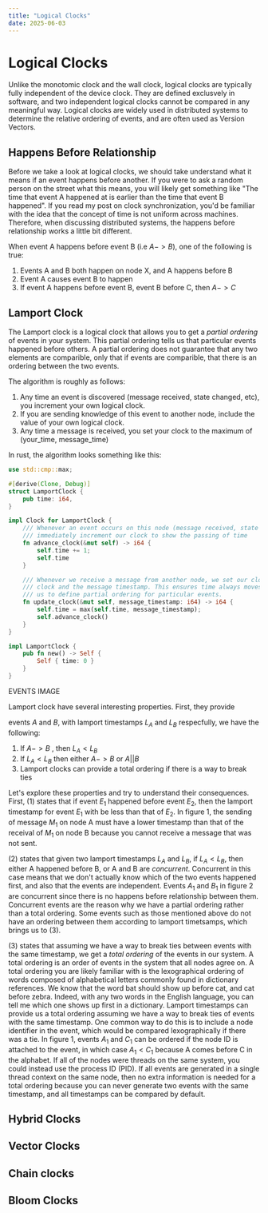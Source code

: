 ```yaml
---
title: "Logical Clocks"
date: 2025-06-03
---
```

# Logical Clocks

Unlike the monotomic clock and the wall clock, logical clocks are typically fully
independent of the device clock. They are defined exclusvely in software, and
two independent logical clocks cannot be compared in any meaningful way. Logical
clocks are widely used in distributed systems to determine the relative ordering
of events, and are often used as Version Vectors.

## Happens Before Relationship

Before we take a look at logical clocks, we should take understand what it means
if an event happens before another. If you were to ask a random person on the
street what this means, you will likely get something like "The time that event
A happened at is earlier than the time that event B happened". If you read my
post on clock synchronization, you'd be familiar with the idea that the concept
of time is not uniform across machines. Therefore, when discussing distributed
systems, the happens before relationship works a little bit different.  

When event A happens before event B (i.e $A -> B$), one of the following is
true:

1. Events A and B both happen on node X, and A happens before B
2. Event A causes event B to happen
3. If event A happens before event B, event B before C, then $A -> C$


## Lamport Clock

The Lamport clock is a logical clock that allows you to get a *partial ordering*
of events in your system. This partial ordering tells us that particular events
happened before others. A partial ordering does not guarantee that any two elements
are comparible, only that if events are comparible, that there is an ordering
between the two events.

The algorithm is roughly as follows:

1. Any time an event is discovered (message received, state changed, etc), you
   increment your own logical clock.
2. If you are sending knowledge of this event to another node, include the value
   of your own logical clock. 
3. Any time a message is received, you set your clock to the maximum of
   (your_time, message_time)

In rust, the algorithm looks something like this:

```rust
use std::cmp::max;

#[derive(Clone, Debug)]
struct LamportClock {
    pub time: i64,
}

impl Clock for LamportClock {
    /// Whenever an event occurs on this node (message received, state changed, etc), we
    /// immediately increment our clock to show the passing of time
    fn advance_clock(&mut self) -> i64 {
        self.time += 1;
        self.time
    }

    /// Whenever we receive a message from another node, we set our clock to the maximum of our own
    /// clock and the message timestamp. This ensures time always moves forward, and is what allows
    /// us to define partial ordering for particular events.
    fn update_clock(&mut self, message_timestamp: i64) -> i64 {
        self.time = max(self.time, message_timestamp);
        self.advance_clock()
    }
}

impl LamportClock {
    pub fn new() -> Self {
        Self { time: 0 }
    }
}
```

EVENTS IMAGE  

Lamport clock have several interesting properties. First, they provide 

events *A* and *B*, with lamport timestamps $L_A$ and $L_B$ respecfully, we have
the following:

1. If $A -> B$ , then $L_A < L_B$
2. If $L_A < L_B$ then either $A -> B$ or $A || B$
3. Lamport clocks can provide a total ordering if there is a way to break ties

Let's explore these properties and try to understand their consequences. First,
(1) states that if event $E_1$ happened before event $E_2$, then the lamport timestamp
for event $E_1$ with be less than that of $E_2$. In figure 1, the sending of
message $M_1$ on node A must have a lower timestamp than that of the receival of
$M_1$ on node B because you cannot receive a message that was not sent.  


(2) states that given two lamport timestamps $L_A$ and $L_B$, if $L_A < L_B$,
then either A happened before B, or A and B are *concurrent*. Concurrent in this
case means that we don't actually know which of the two events happened first,
and also that the events are independent. Events $A_1$ and $B_1$ in figure 2 are
concurrent since there is no happens before relationship between them.
Concurrent events are the reason why we have a partial ordering rather than a
total ordering. Some events such as those mentioned above do not have an
ordering between them according to lamport timetsamps, which brings us to (3).  

(3) states that assuming we have a way to break ties between events with the
same timestamp, we get a *total ordering* of the events in our system. A total
ordering is an order of events in the system that all nodes agree on. A total
ordering you are likely familiar with is the lexographical ordering of words
composed of alphabetical letters commonly found in dictionary references. We
know that the word bat should show up before cat, and cat before zebra. Indeed,
with any two words in the English language, you can tell me which one shows up
first in a dictionary. Lamport timestamps can provide us a total ordering
assuming we have a way to break ties of events with the same timestamp. One
common way to do this is to include a node identifier in the event, which would
be compared lexographically if there was a tie. In figure 1, events $A_1$ and
$C_1$ can be ordered if the node ID is attached to the event, in which case
$A_1 < C_1$ because A comes before C in the alphabet. If all of the nodes were
threads on the same system, you could instead use the process ID (PID). If all
events are generated in a single thread context on the same node, then no extra
information is needed for a total ordering because you can never generate two
events with the same timestamp, and all timestamps can be compared by default.



## Hybrid Clocks
## Vector Clocks
## Chain clocks
## Bloom Clocks






